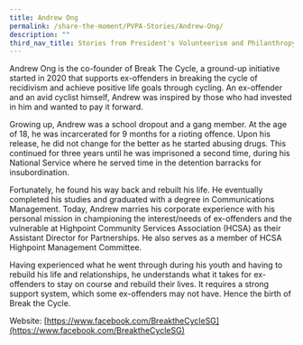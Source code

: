 ```yaml
---
title: Andrew Ong
permalink: /share-the-moment/PVPA-Stories/Andrew-Ong/
description: ""
third_nav_title: Stories from President's Volunteerism and Philanthropy Awards 2022
---
```



Andrew Ong is the co-founder of Break The Cycle, a ground-up initiative started in 2020 that supports ex-offenders in breaking the cycle of recidivism and achieve positive life goals through cycling. An ex-offender and an avid cyclist himself, Andrew was inspired by those who had invested in him and wanted to pay it forward.

Growing up, Andrew was a school dropout and a gang member. At the age of 18, he was incarcerated for 9 months for a rioting offence. Upon his release, he did not change for the better as he started abusing drugs. This continued for three years until he was imprisoned a second time, during his National Service where he served time in the detention barracks for insubordination.

Fortunately, he found his way back and rebuilt his life. He eventually completed his studies and graduated with a degree in Communications Management. Today, Andrew marries his corporate experience with his personal mission in championing the interest/needs of ex-offenders and the vulnerable at Highpoint Community Services Association (HCSA) as their Assistant Director for Partnerships. He also serves as a member of HCSA Highpoint Management Committee.

Having experienced what he went through during his youth and having to rebuild his life and relationships, he understands what it takes for ex-offenders to stay on course and rebuild their lives. It requires a strong support system, which some ex-offenders may not have. Hence the birth of Break the Cycle.

Website: [https://www.facebook.com/BreaktheCycleSG](https://www.facebook.com/BreaktheCycleSG)

